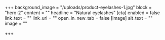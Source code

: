 +++
background_image = "/uploads/product-eyelashes-1.jpg"
block = "hero-2"
content = ""
headline = "Natural eyelashes"
[cta]
enabled = false
link_text = ""
link_url = ""
open_in_new_tab = false
[image]
alt_text = ""
image = ""

+++
